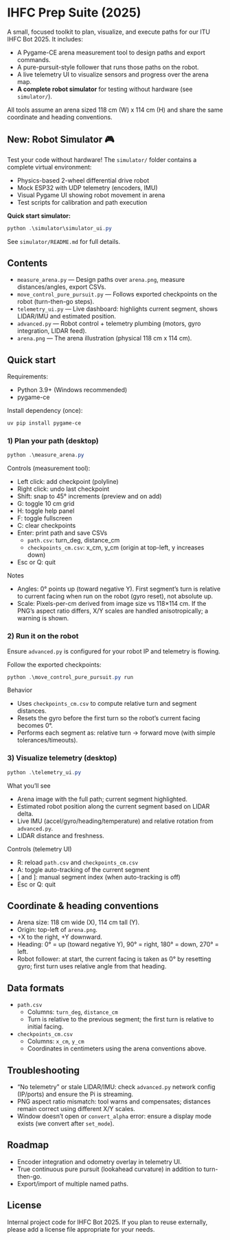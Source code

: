# IHFC Prep Suite (2025)

A small, focused toolkit to plan, visualize, and execute paths for our ITU IHFC Bot 2025. It includes:

- A Pygame-CE arena measurement tool to design paths and export commands.
- A pure-pursuit-style follower that runs those paths on the robot.
- A live telemetry UI to visualize sensors and progress over the arena map.
- **A complete robot simulator** for testing without hardware (see `simulator/`).

All tools assume an arena sized 118 cm (W) x 114 cm (H) and share the same coordinate and heading conventions.

## New: Robot Simulator 🎮

Test your code without hardware! The `simulator/` folder contains a complete virtual environment:
- Physics-based 2-wheel differential drive robot
- Mock ESP32 with UDP telemetry (encoders, IMU)
- Visual Pygame UI showing robot movement in arena
- Test scripts for calibration and path execution

**Quick start simulator:**
```powershell
python .\simulator\simulator_ui.py
```

See `simulator/README.md` for full details.

## Contents

- `measure_arena.py` — Design paths over `arena.png`, measure distances/angles, export CSVs.
- `move_control_pure_pursuit.py` — Follows exported checkpoints on the robot (turn-then-go steps).
- `telemetry_ui.py` — Live dashboard: highlights current segment, shows LIDAR/IMU and estimated position.
- `advanced.py` — Robot control + telemetry plumbing (motors, gyro integration, LIDAR feed).
- `arena.png` — The arena illustration (physical 118 cm x 114 cm).

## Quick start

Requirements:
- Python 3.9+ (Windows recommended)
- pygame-ce

Install dependency (once):

```powershell
uv pip install pygame-ce
```

### 1) Plan your path (desktop)

```powershell
python .\measure_arena.py
```

Controls (measurement tool):
- Left click: add checkpoint (polyline)
- Right click: undo last checkpoint
- Shift: snap to 45° increments (preview and on add)
- G: toggle 10 cm grid
- H: toggle help panel
- F: toggle fullscreen
- C: clear checkpoints
- Enter: print path and save CSVs
	- `path.csv`: turn_deg, distance_cm
	- `checkpoints_cm.csv`: x_cm, y_cm (origin at top-left, y increases down)
- Esc or Q: quit

Notes
- Angles: 0° points up (toward negative Y). First segment’s turn is relative to current facing when run on the robot (gyro reset), not absolute up.
- Scale: Pixels-per-cm derived from image size vs 118×114 cm. If the PNG’s aspect ratio differs, X/Y scales are handled anisotropically; a warning is shown.

### 2) Run it on the robot

Ensure `advanced.py` is configured for your robot IP and telemetry is flowing.

Follow the exported checkpoints:

```powershell
python .\move_control_pure_pursuit.py run
```

Behavior
- Uses `checkpoints_cm.csv` to compute relative turn and segment distances.
- Resets the gyro before the first turn so the robot’s current facing becomes 0°.
- Performs each segment as: relative turn → forward move (with simple tolerances/timeouts).

### 3) Visualize telemetry (desktop)

```powershell
python .\telemetry_ui.py
```

What you’ll see
- Arena image with the full path; current segment highlighted.
- Estimated robot position along the current segment based on LIDAR delta.
- Live IMU (accel/gyro/heading/temperature) and relative rotation from `advanced.py`.
- LIDAR distance and freshness.

Controls (telemetry UI)
- R: reload `path.csv` and `checkpoints_cm.csv`
- A: toggle auto-tracking of the current segment
- [ and ]: manual segment index (when auto-tracking is off)
- Esc or Q: quit

## Coordinate & heading conventions

- Arena size: 118 cm wide (X), 114 cm tall (Y).
- Origin: top-left of `arena.png`.
- +X to the right, +Y downward.
- Heading: 0° = up (toward negative Y), 90° = right, 180° = down, 270° = left.
- Robot follower: at start, the current facing is taken as 0° by resetting gyro; first turn uses relative angle from that heading.

## Data formats

- `path.csv`
	- Columns: `turn_deg`, `distance_cm`
	- Turn is relative to the previous segment; the first turn is relative to initial facing.
- `checkpoints_cm.csv`
	- Columns: `x_cm`, `y_cm`
	- Coordinates in centimeters using the arena conventions above.

## Troubleshooting

- “No telemetry” or stale LIDAR/IMU: check `advanced.py` network config (IP/ports) and ensure the Pi is streaming.
- PNG aspect ratio mismatch: tool warns and compensates; distances remain correct using different X/Y scales.
- Window doesn’t open or `convert_alpha` error: ensure a display mode exists (we convert after `set_mode`).

## Roadmap

- Encoder integration and odometry overlay in telemetry UI.
- True continuous pure pursuit (lookahead curvature) in addition to turn-then-go.
- Export/import of multiple named paths.

## License

Internal project code for IHFC Bot 2025. If you plan to reuse externally, please add a license file appropriate for your needs.
